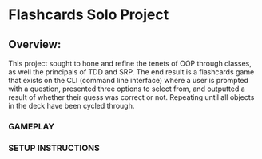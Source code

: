 # Flashcards Solo Project

## Overview: 

This project sought to hone and refine the tenets of OOP through classes, as well the principals of TDD and SRP. The end result is a flashcards game that exists on the CLI (command line interface) where a user is prompted with a question, presented three options to select from, and outputted a result of whether their guess was correct or not. Repeating until all objects in the deck have been cycled through. 

### GAMEPLAY

### SETUP INSTRUCTIONS
